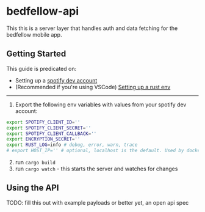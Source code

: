 # bedfellow-api

This this is a server layer that handles auth and data fetching for the bedfellow mobile app.

## Getting Started

This guide is predicated on:

- Setting up a [spotify dev account](https://developer.spotify.com/)
- (Recommended if you're using VSCode) [Setting up a rust env](https://code.visualstudio.com/docs/languages/rust)

---

1. Export the following env variables with values from your spotify dev account:

```zsh
export SPOTIFY_CLIENT_ID=''
export SPOTIFY_CLIENT_SECRET=''
export SPOTIFY_CLIENT_CALLBACK=''
export ENCRYPTION_SECRET=''
export RUST_LOG=info # debug, error, warn, trace
# export HOST_IP='' # optional, localhost is the default. Used by docker to open up server in container
```

2. run `cargo build`
3. run `cargo watch` - this starts the server and watches for changes

## Using the API

TODO: fill this out with example payloads or better yet, an open api spec
